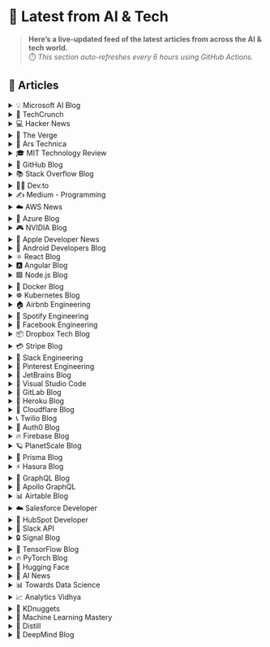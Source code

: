 # 📰 Latest from AI & Tech  

> **Here’s a live-updated feed of the latest articles from across the AI & tech world.**  
> ⏱️ *This section auto-refreshes every 6 hours using GitHub Actions.*

## 📰 Articles
<!-- BLOG-POST-LIST:START -->

<details>
<summary>💡 Microsoft AI Blog</summary>

- [A conversation with Kevin Scott: What’s next in AI](https://blogs.microsoft.com/ai/a-conversation-with-kevin-scott-whats-next-in-ai/) (2022-12-06)
- [From Hot Wheels to handling content: How brands are using Microsoft AI to be more productive and imaginative](https://blogs.microsoft.com/ai/from-hot-wheels-to-handling-content-how-brands-are-using-microsoft-ai-to-be-more-productive-and-imaginative/) (2022-10-12)
- [Microsoft open sources its ‘farm of the future’ toolkit](https://blogs.microsoft.com/ai/microsoft-open-sources-its-farm-of-the-future-toolkit/) (2022-10-06)
- [How data and AI will transform contact centres for financial services](https://cloudblogs.microsoft.com/industry-blog/en-gb/financial-services/2022/07/25/how-data-and-ai-will-transform-contact-centres-for-financial-services/) (2022-07-25)
- [AI-equipped drones study dolphins on the edge of extinction](https://news.microsoft.com/apac/features/ai-drones-dolphins-maui63/) (2022-07-21)

</details>

<details>
<summary>🚀 TechCrunch</summary>

- [Here are the 5 Startup Battlefield finalists at TechCrunch Disrupt 2025](https://techcrunch.com/2025/10/28/here-are-the-5-startup-battlefield-finalists-at-techcrunch-disrupt-2025/) (2025-10-29)
- [‘Silicon Valley’ star Thomas Middleditch makes a surprise appearance at TechCrunch Disrupt 2025](https://techcrunch.com/2025/10/28/silicon-valley-star-thomas-middleditch-makes-a-surprise-appearance-at-techcrunch-disrupt-2025/) (2025-10-29)
- [Waabi unveils autonomous truck made in partnership with Volvo](https://techcrunch.com/2025/10/28/waabi-unveils-autonomous-truck-made-in-partnership-with-volvo/) (2025-10-28)
- [Unlisted connects homeowners with prospective buyers before they even put their homes up for sale and is part of TechCrunch Disrupt 2025](https://techcrunch.com/2025/10/28/unlisted-homes-connects-homeowners-with-prospective-buyers-before-they-even-put-their-homes-up-for-sale-and-is-part-of-techcrunch-disrupt-2025/) (2025-10-28)
- [Super Teacher is building an AI tutor for elementary schools — catch it at Disrupt 2025](https://techcrunch.com/2025/10/28/super-teacher-is-building-an-ai-tutor-for-elementary-schools-catch-it-at-disrupt-2025/) (2025-10-28)

</details>

<details>
<summary>💻 Hacker News</summary>

- [Keeping the Internet fast and secure: introducing Merkle Tree Certificates](https://blog.cloudflare.com/bootstrap-mtc/) (2025-10-28)
- [Tor Browser 15.0](https://blog.torproject.org/new-release-tor-browser-150/) (2025-10-28)
- [Tinkering is a way to acquire good taste](https://seated.ro/blog/tinkering-a-lost-art) (2025-10-28)
- [Generative AI Image Editing Showdown](https://genai-showdown.specr.net/image-editing) (2025-10-28)
- [Boring is what we wanted](https://512pixels.net/2025/10/boring-is-what-we-wanted/) (2025-10-28)

</details>

<details>
<summary>📱 The Verge</summary>

- [The best foldable phone you can buy](https://www.theverge.com/tech/635839/best-foldable-phone) (2025-10-28)
- [Senators propose banning teens from using AI chatbots](https://www.theverge.com/news/808589/senators-ai-chatbot-bill-age-verification-teen-ban) (2025-10-28)
- [YouTube will age-restrict more content showing &#8216;graphic violence&#8217; in video games](https://www.theverge.com/news/808545/youtube-graphic-video-game-violence-age-restriction) (2025-10-28)
- [Amazon is ditching MMOs and cranking out party games](https://www.theverge.com/news/808332/amazon-gaming-layoffs-mmo-aaa-first-party-games) (2025-10-28)
- [Nothing’s Ear Open earbuds are back under $100 right now](https://www.theverge.com/tech/808321/nothing-ear-open-earbuds-deal-sale) (2025-10-28)

</details>

<details>
<summary>🔬 Ars Technica</summary>

- [Westinghouse is claiming a nuclear deal would see $80B of new reactors](https://arstechnica.com/science/2025/10/westinghouse-is-claiming-a-nuclear-deal-would-see-80b-of-new-reactors/) (2025-10-28)
- [If things in America weren’t stupid enough, Texas is suing Tylenol maker](https://arstechnica.com/health/2025/10/if-things-in-america-werent-stupid-enough-texas-is-suing-tylenol-maker/) (2025-10-28)
- [An autonomous car for consumers? Lucid says it’s happening.](https://arstechnica.com/cars/2025/10/an-autonomous-car-for-consumers-lucid-says-its-happening/) (2025-10-28)
- [Senators move to keep Big Tech’s creepy companion bots away from kids](https://arstechnica.com/tech-policy/2025/10/senators-move-to-keep-big-techs-creepy-companion-bots-away-from-kids/) (2025-10-28)
- [OpenAI data suggests 1 million users discuss suicide with ChatGPT weekly](https://arstechnica.com/ai/2025/10/openai-data-suggests-1-million-users-discuss-suicide-with-chatgpt-weekly/) (2025-10-28)

</details>

<details>
<summary>🎓 MIT Technology Review</summary>

- [Roundtables: Seeking Climate Solutions in Turbulent Times](https://www.technologyreview.com/2025/10/28/1125962/roundtables-seeking-climate-solutions-in-turbulent-times/) (2025-10-28)
- [Finding return on AI investments across industries](https://www.technologyreview.com/2025/10/28/1126693/finding-return-on-ai-investments-across-industries/) (2025-10-28)
- [The Download: Microsoft’s stance on erotic AI, and an AI hype mystery](https://www.technologyreview.com/2025/10/28/1126802/the-download-microsofts-stance-on-erotic-ai-and-an-ai-hype-mystery/) (2025-10-28)
- [“We will never build a sex robot,” says Mustafa Suleyman](https://www.technologyreview.com/2025/10/28/1126781/we-will-never-build-a-sex-robot-says-mustafa-suleyman/) (2025-10-28)
- [An AI adoption riddle](https://www.technologyreview.com/2025/10/28/1126687/an-ai-adoption-riddle/) (2025-10-28)

</details>

<details>
<summary>🐙 GitHub Blog</summary>

- [Introducing Agent HQ: Any agent, any way you work](https://github.blog/news-insights/company-news/welcome-home-agents/) (2025-10-28)
- [Octoverse: A new developer joins GitHub every second as AI leads TypeScript to #1](https://github.blog/news-insights/octoverse/octoverse-a-new-developer-joins-github-every-second-as-ai-leads-typescript-to-1/) (2025-10-28)
- [Announcing the 2025 GitHub Partner Award winners 🎉](https://github.blog/news-insights/company-news/announcing-the-2025-github-partner-award-winners/) (2025-10-28)
- [How to find, install, and manage MCP servers with the GitHub MCP Registry](https://github.blog/ai-and-ml/generative-ai/how-to-find-install-and-manage-mcp-servers-with-the-github-mcp-registry/) (2025-10-24)
- [The road to better completions: Building a faster, smarter GitHub Copilot with a new custom model](https://github.blog/ai-and-ml/github-copilot/the-road-to-better-completions-building-a-faster-smarter-github-copilot-with-a-new-custom-model/) (2025-10-23)

</details>

<details>
<summary>📚 Stack Overflow Blog</summary>

- [Craft and quality beat speed and scale, with or without agents](https://stackoverflow.blog/2025/10/28/craft-and-quality-beat-speed-and-scale-with-or-without-agents/) (2025-10-28)
- [AI agents will succeed because one tool is better than ten](https://stackoverflow.blog/2025/10/27/ai-agents-will-succeed-because-one-tool-is-better-than-ten/) (2025-10-27)
- [Your runbooks are obsolete in the age of agents](https://stackoverflow.blog/2025/10/24/your-runbooks-are-obsolete-in-the-age-of-agents/) (2025-10-24)
- [What leaders need to know from the 2025 Stack Overflow Developer Survey](https://stackoverflow.blog/2025/10/23/what-leaders-need-to-know-from-the-2025-stack-overflow-developer-survey/) (2025-10-23)
- [Open source is giving you choices with your agent systems](https://stackoverflow.blog/2025/10/21/open-source-is-giving-you-choices-with-your-agent-systems/) (2025-10-21)

</details>

<details>
<summary>👨‍💻 Dev.to</summary>

- [Debian First Aid Kit](https://dev.to/divsmart/debian-first-aid-kit-2llm) (2025-10-29)
- [Binary Brains: Secure AI on the Edge with In-Memory Magic by Arvind Sundararajan](https://dev.to/arvind_sundararajan/binary-brains-secure-ai-on-the-edge-with-in-memory-magic-by-arvind-sundararajan-2j98) (2025-10-29)
- [Files-are-Not-Just-Data-A-Guide-to-Robust-File-Handling](https://dev.to/member_ece4a271/files-are-not-just-data-a-guide-to-robust-file-handling-58pi) (2025-10-29)
- [🚀 Launch Announcement — SQAToolBox is Now Live](https://dev.to/sqaesabbir/launch-announcement-sqatoolbox-is-now-live-4ib7) (2025-10-29)
- [The Circular Import Problem: Breaking Dependency Cycles](https://dev.to/aaron_rose_0787cc8b4775a0/the-circular-import-problem-breaking-dependency-cycles-4i56) (2025-10-29)

</details>

<details>
<summary>✍️ Medium - Programming</summary>

- [09021901293](https://medium.com/@jcdffjfnbddjbvc/09021901293-13427cfabb17?source=rss------programming-5) (2025-10-29)
- [09021901293](https://medium.com/@jcdffjfnbddjbvc/09021901293-496d6174eb69?source=rss------programming-5) (2025-10-29)
- [09021901293](https://medium.com/@jcdffjfnbddjbvc/09021901293-8e4b336dd1b3?source=rss------programming-5) (2025-10-29)
- [09309022560شماره خاله #شماره خاله# تهران #شماره خاله# اصفهان
شماره خاله #شماره خاله# تهران #شماره…](https://medium.com/@mfkmdmnf/09309022560%D8%B4%D9%85%D8%A7%D8%B1%D9%87-%D8%AE%D8%A7%D9%84%D9%87-%D8%B4%D9%85%D8%A7%D8%B1%D9%87-%D8%AE%D8%A7%D9%84%D9%87-%D8%AA%D9%87%D8%B1%D8%A7%D9%86-%D8%B4%D9%85%D8%A7%D8%B1%D9%87-%D8%AE%D8%A7%D9%84%D9%87-%D8%A7%D8%B5%D9%81%D9%87%D8%A7%D9%86-%D8%B4%D9%85%D8%A7%D8%B1%D9%87-%D8%AE%D8%A7%D9%84%D9%87-%D8%B4%D9%85%D8%A7%D8%B1%D9%87-%D8%AE%D8%A7%D9%84%D9%87-%D8%AA%D9%87%D8%B1%D8%A7%D9%86-%D8%B4%D9%85%D8%A7%D8%B1%D9%87-6824c66fedc8?source=rss------programming-5) (2025-10-29)
- [09309022560شماره خاله #شماره خاله# تهران #شماره خاله# اصفهان
شماره خاله #شماره خاله# تهران #شماره…](https://medium.com/@mfkmdmnf/09309022560%D8%B4%D9%85%D8%A7%D8%B1%D9%87-%D8%AE%D8%A7%D9%84%D9%87-%D8%B4%D9%85%D8%A7%D8%B1%D9%87-%D8%AE%D8%A7%D9%84%D9%87-%D8%AA%D9%87%D8%B1%D8%A7%D9%86-%D8%B4%D9%85%D8%A7%D8%B1%D9%87-%D8%AE%D8%A7%D9%84%D9%87-%D8%A7%D8%B5%D9%81%D9%87%D8%A7%D9%86-%D8%B4%D9%85%D8%A7%D8%B1%D9%87-%D8%AE%D8%A7%D9%84%D9%87-%D8%B4%D9%85%D8%A7%D8%B1%D9%87-%D8%AE%D8%A7%D9%84%D9%87-%D8%AA%D9%87%D8%B1%D8%A7%D9%86-%D8%B4%D9%85%D8%A7%D8%B1%D9%87-fa21f78f9b14?source=rss------programming-5) (2025-10-29)

</details>

<details>
<summary>☁️ AWS News</summary>

- [Build more accurate AI applications with Amazon Nova Web Grounding](https://aws.amazon.com/blogs/aws/build-more-accurate-ai-applications-with-amazon-nova-web-grounding/) (2025-10-28)
- [Amazon Nova Multimodal Embeddings: State-of-the-art embedding model for agentic RAG and semantic search](https://aws.amazon.com/blogs/aws/amazon-nova-multimodal-embeddings-now-available-in-amazon-bedrock/) (2025-10-28)
- [AWS Weekly Roundup: AWS RTB Fabric, AWS Customer Carbon Footprint Tool, AWS Secret-West Region, and more (October 27, 2025)](https://aws.amazon.com/blogs/aws/aws-weekly-roundup-aws-rtb-fabric-aws-customer-carbon-footprint-tool-aws-secret-west-region-and-more-october-27-2025/) (2025-10-27)
- [Introducing AWS RTB Fabric for real-time advertising technology workloads](https://aws.amazon.com/blogs/aws/introducing-aws-rtb-fabric-for-real-time-advertising-technology-workloads/) (2025-10-23)
- [Customer Carbon Footprint Tool Expands: Additional emissions categories including Scope 3 are now available](https://aws.amazon.com/blogs/aws/aws-customer-carbon-footprint-tool-now-includes-scope-3-emissions/) (2025-10-22)

</details>

<details>
<summary>🔵 Azure Blog</summary>

- [Fully managed cloud-to-cloud transfers with Azure Storage Mover](https://azure.microsoft.com/en-us/blog/fully-managed-cloud-to-cloud-transfers-with-azure-storage-mover/) (2025-10-23)
- [Microsoft named a Leader in the 2025 Gartner® Magic Quadrant™ for Distributed Hybrid Infrastructure](https://azure.microsoft.com/en-us/blog/microsoft-named-a-leader-in-the-2025-gartner-magic-quadrant-for-distributed-hybrid-infrastructure/) (2025-10-22)
- [The Signals Loop: Fine-tuning for world-class AI apps and agents ](https://azure.microsoft.com/en-us/blog/the-signals-loop-fine-tuning-for-world-class-ai-apps-and-agents/) (2025-10-21)
- [Innovation spotlight: How 3 customers are driving change with migration to Azure SQL](https://www.microsoft.com/en-us/sql-server/blog/2025/10/20/innovation-spotlight-how-3-customers-are-driving-change-with-migration-to-azure-sql/) (2025-10-20)
- [From queries to conversations: Unlock insights about your data using Azure Storage Discovery—now generally available](https://azure.microsoft.com/en-us/blog/from-queries-to-conversations-unlock-insights-about-your-data-using-azure-storage-discovery-now-generally-available/) (2025-10-16)

</details>

<details>
<summary>🎮 NVIDIA Blog</summary>

- [NVIDIA GTC Washington, DC: Live Updates on What’s Next in AI](https://blogs.nvidia.com/blog/nvidia-gtc-washington-dc-2025-news/) (2025-10-28)
- [NVIDIA AI Physics Transforms Aerospace and Automotive Design, Accelerating Engineering by 500x](https://blogs.nvidia.com/blog/ai-physics-aerospace-automotive-design-engineering/) (2025-10-28)
- [Fueling Economic Development Across the US: How NVIDIA Is Empowering States, Municipalities and Universities to Drive Innovation](https://blogs.nvidia.com/blog/economic-development-us/) (2025-10-28)
- [NVIDIA, NPS Commission the Navy’s AI Flagship for Training Tomorrow’s Leaders](https://blogs.nvidia.com/blog/naval-postgraduate-school-ai/) (2025-10-28)
- [NVIDIA and General Atomics Advance Commercial Fusion Energy](https://blogs.nvidia.com/blog/nvidia-general-atomics-fusion/) (2025-10-28)

</details>

<details>
<summary>🍎 Apple Developer News</summary>

- [New requirement for apps using Sign in with Apple for account creation](https://developer.apple.com/news/?id=j9zukcr6) (2025-10-09)
- [Updated Apple Developer Program License Agreement now available](https://developer.apple.com/news/?id=fnkpd51y) (2025-10-08)
- [New requirements for apps available in Texas](https://developer.apple.com/news/?id=btkirlj8) (2025-10-08)
- [Upcoming Currency Change in Bulgaria](https://developer.apple.com/news/?id=rbfp3bpb) (2025-09-25)
- [Get ready with the latest beta releases](https://developer.apple.com/news/?id=4uj8znqq) (2025-09-22)

</details>

<details>
<summary>🤖 Android Developers Blog</summary>

- [High-Speed Capture and Slow-Motion Video with CameraX 1.5](https://android-developers.googleblog.com/2025/10/high-speed-capture-and-slow-motion.html) (2025-10-28)
- [Material 3 Adaptive 1.2.0 is stable](https://android-developers.googleblog.com/2025/10/material-3-adaptive-120-is-stable.html) (2025-10-27)
- [5 things you need to know about publishing and distributing your app for Android XR](https://android-developers.googleblog.com/2025/10/5-things-you-need-to-know-about.html) (2025-10-24)
- [Set a reminder: Tune in on October 30 for our Fall episode of The Android Show, live from Droidcon London](https://android-developers.googleblog.com/2025/10/set-reminder-tune-in-on-october-30-for.html) (2025-10-23)
- [Optimizing Performance for Android XR with Unity](https://android-developers.googleblog.com/2025/10/optimizing-performance-for-android-xr.html) (2025-10-23)

</details>

<details>
<summary>⚛️ React Blog</summary>

- [React Labs: What We've Been Working On – June 2022](https://reactjs.org/blog/2022/06/15/react-labs-what-we-have-been-working-on-june-2022.html) (2022-06-15)
- [React v18.0](https://reactjs.org/blog/2022/03/29/react-v18.html) (2022-03-29)
- [How to Upgrade to React 18](https://reactjs.org/blog/2022/03/08/react-18-upgrade-guide.html) (2022-03-08)
- [React Conf 2021 Recap](https://reactjs.org/blog/2021/12/17/react-conf-2021-recap.html) (2021-12-17)
- [The Plan for React 18](https://reactjs.org/blog/2021/06/08/the-plan-for-react-18.html) (2021-06-08)

</details>

<details>
<summary>🅰️ Angular Blog</summary>

- [Angular support for generating apps in Google AI Studio is now available](https://blog.angular.dev/angular-support-for-generating-apps-in-google-ai-studio-is-now-available-3a3afde38f58?source=rss----447683c3d9a3---4) (2025-10-02)
- [Beyond the Horizon: How Angular is Embracing AI for Next-Gen Apps](https://blog.angular.dev/beyond-the-horizon-how-angular-is-embracing-ai-for-next-gen-apps-7a7ed706e1a3?source=rss----447683c3d9a3---4) (2025-09-16)
- [Angular Summer Update 2025](https://blog.angular.dev/angular-summer-update-2025-1987592a0b42?source=rss----447683c3d9a3---4) (2025-08-29)
- [The Angular Custom Profiling Track is now available](https://blog.angular.dev/the-angular-custom-profiling-track-is-now-available-0f9d8d36218a?source=rss----447683c3d9a3---4) (2025-07-02)
- [Announcing Angular v20](https://blog.angular.dev/announcing-angular-v20-b5c9c06cf301?source=rss----447683c3d9a3---4) (2025-05-28)

</details>

<details>
<summary>🟩 Node.js Blog</summary>

- [Node.js v25.1.0 (Current)](https://nodejs.org/en/blog/release/v25.1.0) (2025-10-28)
- [Node.js v22.21.1 (LTS)](https://nodejs.org/en/blog/release/v22.21.1) (2025-10-28)
- [Node.js v24.11.0 (LTS)](https://nodejs.org/en/blog/release/v24.11.0) (2025-10-28)
- [Node.js v22.21.0 (LTS)](https://nodejs.org/en/blog/release/v22.21.0) (2025-10-20)
- [Node.js v25.0.0 (Current)](https://nodejs.org/en/blog/release/v25.0.0) (2025-10-15)

</details>

<details>
<summary>🐳 Docker Blog</summary>

- [How to add MCP Servers to Claude Desktop with Docker MCP Toolkit](https://www.docker.com/blog/connect-mcp-servers-to-claude-desktop-with-mcp-toolkit/) (2025-10-27)
- [Docker Hub Incident Report – October 20, 2025](https://www.docker.com/blog/docker-hub-incident-report-october-20-2025/) (2025-10-24)
- [Your Org, Your Tools: Building a Custom MCP Catalog](https://www.docker.com/blog/build-custom-mcp-catalog/) (2025-10-24)
- [Why More People Are Taking Control of Their Digital Lives with Self-Hosted Alternatives](https://www.docker.com/blog/self-hosted-alternatives-control-your-data/) (2025-10-24)
- [AI Guide to the Galaxy: MCP Toolkit and Gateway, Explained](https://www.docker.com/blog/mcp-toolkit-gateway-explained/) (2025-10-24)

</details>

<details>
<summary>☸️ Kubernetes Blog</summary>

- [7 Common Kubernetes Pitfalls (and How I Learned to Avoid Them)](https://kubernetes.io/blog/2025/10/20/seven-kubernetes-pitfalls-and-how-to-avoid/) (2025-10-20)
- [Spotlight on Policy Working Group](https://kubernetes.io/blog/2025/10/18/wg-policy-spotlight-2025/) (2025-10-18)
- [Introducing Headlamp Plugin for Karpenter - Scaling and Visibility](https://kubernetes.io/blog/2025/10/06/introducing-headlamp-plugin-for-karpenter/) (2025-10-06)
- [Announcing Changed Block Tracking API support (alpha)](https://kubernetes.io/blog/2025/09/25/csi-changed-block-tracking/) (2025-09-25)
- [Kubernetes v1.34: Pod Level Resources Graduated to Beta](https://kubernetes.io/blog/2025/09/22/kubernetes-v1-34-pod-level-resources/) (2025-09-22)

</details>

<details>
<summary>🏠 Airbnb Engineering</summary>

- [From Static Rate Limiting to Adaptive Traffic Management in Airbnb’s Key-Value Store](https://medium.com/airbnb-engineering/from-static-rate-limiting-to-adaptive-traffic-management-in-airbnbs-key-value-store-29362764e5c2?source=rss----53c7c27702d5---4) (2025-10-09)
- [Building a Next-Generation Key-Value Store at Airbnb](https://medium.com/airbnb-engineering/building-a-next-generation-key-value-store-at-airbnb-0de8465ba354?source=rss----53c7c27702d5---4) (2025-09-24)
- [Viaduct, Five Years On: Modernizing the Data-Oriented Service Mesh](https://medium.com/airbnb-engineering/viaduct-five-years-on-modernizing-the-data-oriented-service-mesh-e66397c9e9a9?source=rss----53c7c27702d5---4) (2025-09-17)
- [Taming Service-Oriented Architecture Using A Data-Oriented Service Mesh](https://medium.com/airbnb-engineering/taming-service-oriented-architecture-using-a-data-oriented-service-mesh-da771a841344?source=rss----53c7c27702d5---4) (2025-09-16)
- [Migrating Airbnb’s JVM Monorepo to Bazel](https://medium.com/airbnb-engineering/migrating-airbnbs-jvm-monorepo-to-bazel-33f90eda51ec?source=rss----53c7c27702d5---4) (2025-08-13)

</details>

<details>
<summary>🎵 Spotify Engineering</summary>

- [Beyond Winning: Spotify’s Experiments with Learning Framework](https://engineering.atspotify.com/2025/9/spotifys-experiments-with-learning-framework/) (2025-09-23)
- [Incident Report: Spotify Outage on April 16, 2025](https://engineering.atspotify.com/2025/5/incident-report-spotify-outage-on-april-16-2025/) (2025-05-09)
- [Celebrating Five Years of Backstage: From Open Source Project to Enterprise Business](https://engineering.atspotify.com/2025/4/celebrating-five-years-of-backstage/) (2025-04-23)
- [A Behind-the-Scenes Look at How We Release the Spotify App (Part 1)](https://engineering.atspotify.com/2025/4/how-we-release-the-spotify-app-part-1/) (2025-04-17)
- [An Insider’s Tips for Taking the Certified Backstage Associate (CBA) Exam](https://engineering.atspotify.com/2025/3/certified-backstage-associate-exam-tips/) (2025-03-25)

</details>

<details>
<summary>👥 Facebook Engineering</summary>

- [Scaling Privacy Infrastructure for GenAI Product Innovation](https://engineering.fb.com/2025/10/23/security/scaling-privacy-infrastructure-for-genai-product-innovation/) (2025-10-23)
- [Disaggregated Scheduled Fabric: Scaling Meta’s AI Journey](https://engineering.fb.com/2025/10/20/data-center-engineering/disaggregated-scheduled-fabric-scaling-metas-ai-journey/) (2025-10-20)
- [Scaling LLM Inference: Innovations in Tensor Parallelism, Context Parallelism, and Expert Parallelism](https://engineering.fb.com/2025/10/17/ai-research/scaling-llm-inference-innovations-tensor-parallelism-context-parallelism-expert-parallelism/) (2025-10-17)
- [Branching in a Sapling Monorepo](https://engineering.fb.com/2025/10/16/developer-tools/branching-in-a-sapling-monorepo/) (2025-10-16)
- [10X Backbone: How Meta Is Scaling Backbone Connectivity for AI](https://engineering.fb.com/2025/10/16/data-center-engineering/10x-backbone-how-meta-is-scaling-backbone-connectivity-for-ai/) (2025-10-16)

</details>

<details>
<summary>📦 Dropbox Tech Blog</summary>

- [With Mobius Labs' Aana models, we're bringing deeper multimodal understanding to Dropbox Dash](https://dropbox.tech/machine-learning/mobius-labs-aana-dropbox-multimodal-understanding) (2025-10-23)
- [Half-Quadratic Quantization of large machine learning models](https://dropbox.tech/machine-learning/halfquadratic-quantization-of-large-machine-learning-models) (2025-10-22)
- [A practical blueprint for evaluating conversational AI at scale](https://dropbox.tech/machine-learning/practical-blueprint-evaluating-conversational-ai-at-scale-dash) (2025-10-02)
- [Hack Week 2025: How these engineers liquid-cooled a GPU server](https://dropbox.tech/culture/hack-week-2025-liquid-cooling-gpu-server) (2025-08-27)
- [Driving AI adoption at Dropbox: a conversation with CTO Ali Dasdan](https://dropbox.tech/culture/ai-adoption-productivity-dropbox-cto-ali-dasdan) (2025-08-19)

</details>

<details>
<summary>💳 Stripe Blog</summary>

- [Introducing stablecoin payments for subscriptions](https://stripe.com/blog/introducing-stablecoin-payments-for-subscriptions) (2025-10-14)
- [Introducing our agentic commerce solutions](https://stripe.com/blog/introducing-our-agentic-commerce-solutions) (2025-10-07)
- [Introducing Open Issuance from Bridge: A new platform to launch your own stablecoin](https://stripe.com/blog/introducing-open-issuance-from-bridge) (2025-09-30)
- [All our product updates from Stripe Tour New York](https://stripe.com/blog/all-our-product-updates-from-stripe-tour-new-york) (2025-09-30)
- [Developing an open standard for agentic commerce](https://stripe.com/blog/developing-an-open-standard-for-agentic-commerce) (2025-09-29)

</details>

<details>
<summary>💬 Slack Engineering</summary>

- [Advancing Our Chef Infrastructure: Safety Without Disruption](https://slack.engineering/advancing-our-chef-infrastructure-safety-without-disruption/) (2025-10-23)
- [Deploy Safety: Reducing customer impact from change](https://slack.engineering/deploy-safety/) (2025-10-07)
- [Building Slack’s Anomaly Event Response](https://slack.engineering/building-slacks-anomaly-event-response/) (2025-09-04)
- [Optimizing Our E2E Pipeline](https://slack.engineering/speedup-e2e-testing/) (2025-04-14)
- [How we built enterprise search to be secure and private](https://slack.engineering/how-we-built-enterprise-search-to-be-secure-and-private/) (2025-03-07)

</details>

<details>
<summary>📌 Pinterest Engineering</summary>

- [Identify User Journeys at Pinterest](https://medium.com/pinterest-engineering/identify-user-journeys-at-pinterest-b517f6275b42?source=rss-ef81ef829bcb------2) (2025-10-21)
- [Tracking Down Mysterious ML Training Stalls](https://medium.com/@Pinterest_Engineering/tracking-down-mysterious-ml-training-stalls-5290bb19be6d?source=rss-ef81ef829bcb------2) (2025-10-17)
- [Next Gen Data Processing at Massive Scale At Pinterest With Moka (Part 2 of 2)](https://medium.com/pinterest-engineering/next-gen-data-processing-at-massive-scale-at-pinterest-with-moka-part-2-of-2-d0210ded34e0?source=rss-ef81ef829bcb------2) (2025-09-10)
- [Developer Experience at Pinterest: The Journey to PinConsole](https://medium.com/pinterest-engineering/developer-experience-at-pinterest-the-journey-to-pinconsole-b34ac9e3bdd9?source=rss-ef81ef829bcb------2) (2025-08-22)
- [Debugging the One-in-a-Million Failure: Migrating Pinterest’s Search Infrastructure to Kubernetes](https://medium.com/pinterest-engineering/debugging-the-one-in-a-million-failure-migrating-pinterests-search-infrastructure-to-kubernetes-bef9af9dabf4?source=rss-ef81ef829bcb------2) (2025-07-16)

</details>

<details>
<summary>💎 JetBrains Blog</summary>

- [The Launch of Developer Productivity AI Arena: An Open Platform for Benchmarking AI Coding Agents](https://blog.jetbrains.com/blog/2025/10/28/the-launch-of-developer-productivity-ai-arena-an-open-platform-for-benchmarking-ai-coding-agents/) (2025-10-28)
- [Introducing Developer Productivity AI Arena: An Open Platform for AI Coding Agents Benchmarks](https://blog.jetbrains.com/blog/2025/10/28/introducing-developer-productivity-ai-arena-an-open-platform-for-ai-coding-agents-benchmarks/) (2025-10-28)
- [YouTrack Introduces a Remote MCP Server and New Apps](https://blog.jetbrains.com/youtrack/2025/10/youtrack-introduces-a-remote-mcp-server-and-new-apps/) (2025-10-28)
- [Evaluating Kotlin in Real Projects](https://blog.jetbrains.com/kotlin/2025/10/evaluating-kotlin-in-real-projects/) (2025-10-28)
- [ReSharper and Rider 2025.2.4: Another Set of Updates Released](https://blog.jetbrains.com/dotnet/2025/10/28/resharper-and-rider-2025-1-4-2/) (2025-10-28)

</details>

<details>
<summary>📝 Visual Studio Code</summary>

- [Expanding Model Choice in VS Code with Bring Your Own Key](https://code.visualstudio.com/blogs/2025/10/22/bring-your-own-key) (2025-10-22)
- [September 2025 (version 1.105)](https://code.visualstudio.com/updates/v1_105) (2025-10-09)
- [Introducing auto model selection (preview)](https://code.visualstudio.com/blogs/2025/09/15/autoModelSelection) (2025-09-15)
- [August 2025 (version 1.104)](https://code.visualstudio.com/updates/v1_104) (2025-09-11)
- [VS Code Dev Days – Join an event near you to learn about AI-assisted development](https://code.visualstudio.com/blogs/2025/08/27/vscode-dev-days) (2025-08-26)

</details>

<details>
<summary>🦊 GitLab Blog</summary>

- [Ace your planning without the context-switching](https://about.gitlab.com/blog/ace-your-planning-without-the-context-switching/) (2025-10-28)
- [Modernize Java applications quickly with GitLab Duo with Amazon Q](https://about.gitlab.com/blog/modernize-java-applications-quickly-with-gitlab-duo-with-amazon-q/) (2025-10-22)
- [Delivering faster and smarter scans with Advanced SAST](https://about.gitlab.com/blog/delivering-faster-and-smarter-scans-with-advanced-sast/) (2025-10-21)
- [GitLab 18.5: Intelligence that moves software development forward](https://about.gitlab.com/blog/gitlab-18-5-intelligence-that-moves-software-development-forward/) (2025-10-21)
- [Claude Haiku 4.5 now available in GitLab Duo Agentic Chat](https://about.gitlab.com/blog/claude-haiku-4-5-now-available-in-gitlab-duo-agentic-chat/) (2025-10-20)

</details>

<details>
<summary>💜 Heroku Blog</summary>

- [Heroku Introduces New Innovations to Expand the Capabilities of Every Salesforce Org](https://www.heroku.com/blog/new-innovations-expand-capabilities-every-salesforce-org/) (2025-10-14)
- [Introducing the Next Generation of Heroku Postgres – Unlocking Performance, Scale, and Zero-Friction Ops](https://www.heroku.com/blog/introducing-the-next-generation-of-heroku-postgres/) (2025-10-14)
- [Welcome to Heroku Vibes](https://www.heroku.com/blog/turn-ideas-into-apps-heroku-vibes-pilot/) (2025-10-08)
- [Heroku AI Studio is Your Workspace for Smarter, Faster AI Apps](https://www.heroku.com/blog/heroku-ai-studio-workspace-for-smarter-faster-ai-apps/) (2025-09-17)
- [Securing Salesforce Integrations with Heroku AppLink](https://www.heroku.com/blog/securing-salesforce-integrations-with-heroku-applink/) (2025-09-10)

</details>

<details>
<summary>🔶 Cloudflare Blog</summary>

- [State of the post-quantum Internet in 2025](https://blog.cloudflare.com/pq-2025/) (2025-10-28)
- [Keeping the Internet fast and secure: introducing Merkle Tree Certificates](https://blog.cloudflare.com/bootstrap-mtc/) (2025-10-28)
- [A framework for measuring Internet resilience](https://blog.cloudflare.com/a-framework-for-measuring-internet-resilience/) (2025-10-28)
- [Announcing Workers automatic tracing, now in open beta](https://blog.cloudflare.com/workers-tracing-now-in-open-beta/) (2025-10-28)
- [Online outages: Q3 2025 Internet disruption summary](https://blog.cloudflare.com/q3-2025-internet-disruption-summary/) (2025-10-28)

</details>

<details>
<summary>📞 Twilio Blog</summary>

- [
Making Alt Text Fast: How Twilio Scaled Docs Accessibility with Automation
](
https://www.twilio.com/en-us/blog/developers/docs-accessibility-automation-llm-prompts
) (2025-10-27)
- [
Regulatory & Compliance Corner – October 2025
](
https://www.twilio.com/en-us/blog/insights/2025-october-regulatory-updates
) (2025-10-27)
- [
Build a Twilio Voice + ElevenLabs Agents Integration
](
https://www.twilio.com/en-us/blog/developers/tutorials/integrations/build-twilio-voice-elevenlabs-agents-integration
) (2025-10-23)
- [
Behind the Builder: Cesar Hernandez, Manager, Personalized Support
](
https://www.twilio.com/en-us/blog/company/spotlights/Behind-the-Builder-Cesar-Hernandez-twilio
) (2025-10-22)
- [
How to Build  a CLI Reminder Application in GO
](
https://www.twilio.com/en-us/blog/developers/community/build-cli-reminder-app-go
) (2025-10-21)

</details>

<details>
<summary>🔐 Auth0 Blog</summary>

- [Securing AI Agents: Mitigate Excessive Agency with Zero Trust Security](https://auth0.com/blog/mitigate-excessive-agency-ai-agents/) (2025-10-27)
- [Social or Enterprise: Which Connection is Right?
](https://auth0.com/blog/deciding-between-social-enterprise-connection/) (2025-10-21)
- [Introducing CheckMate for Auth0: A New Auth0 Security Tool](https://auth0.com/blog/introducing-checkmate-for-auth0/) (2025-10-20)
- [Auth0 FGA Logging API: A Complete Audit Trail for Authorization](https://auth0.com/blog/auth0-fga-logging-api-a-complete-audit-trail-for-authorization/) (2025-10-17)
- [September 2025 in Auth0: Advanced Security Controls and Auth0 for AI Agents](https://auth0.com/blog/whats-new-september-2025-auth0/) (2025-10-16)

</details>

<details>
<summary>🔥 Firebase Blog</summary>

- [#FirebaserFriday: Frank van Puffelen](http://firebase.googleblog.com/2022/02/meet-firebaser-Puf.html) (2022-03-18)
- [How Firebase Performance Monitoring optimized app startup time](http://firebase.googleblog.com/2022/03/how-Firebase-Performance-Monitoring-optimized-app-startup-time.html) (2022-03-09)
- [Using Machine Learning to optimize mobile game experiences](http://firebase.googleblog.com/2022/02/custom-ondevice-machine-learning.html) (2022-02-15)
- [Accept Payments with Cloud Firestore and Google Pay](http://firebase.googleblog.com/2022/02/accept-payments-with-Cloud-Firestore-and-Google-Pay.html) (2022-02-11)
- [Everything you need to know about Remote Config’s latest personalization feature](http://firebase.googleblog.com/2022/01/remote-config-personalization-overview.html) (2022-01-26)

</details>

<details>
<summary>🪐 PlanetScale Blog</summary>

- [Benchmarking Postgres 17 vs 18](https://planetscale.com/blog/benchmarking-postgres-17-vs-18) (2025-10-14)
- [Larger than RAM Vector Indexes for Relational Databases](https://planetscale.com/blog/larger-than-ram-vector-indexes-for-relational-databases) (2025-10-01)
- [Partnering with Cloudflare to bring you the fastest globally distributed applications](https://planetscale.com/blog/partnering-with-cloudflare-fastest-applications) (2025-09-24)
- [Processes and Threads](https://planetscale.com/blog/processes-and-threads) (2025-09-24)
- [PlanetScale for Postgres is now GA](https://planetscale.com/blog/planetscale-for-postgres-is-generally-available) (2025-09-22)

</details>

<details>
<summary>🔷 Prisma Blog</summary>

- [Key takeaways from the Discover Data DX virtual event](https://www.prisma.io/blog/datadx-event-recap-z5Pcp6HzBz5m) (2023-12-13)
- [Prisma Accelerate now in General Availability](https://www.prisma.io/blog/accelerate-ga-release-I9cQM6bSf2g6) (2023-10-26)
- [Support for Serverless Database Drivers in Prisma ORM Is Now in Preview](https://www.prisma.io/blog/serverless-database-drivers-KML1ehXORxZV) (2023-10-06)
- [Launching the Data DX Manifesto: Shaping a new paradigm in data-driven development](https://www.prisma.io/blog/datadx-manifesto-ikgyqj170k8h) (2023-10-05)
- [SQLite on the Edge: Prisma Support for Turso is in Early Access](https://www.prisma.io/blog/prisma-turso-ea-support-rXGd_Tmy3UXX) (2023-09-28)

</details>

<details>
<summary>⚡ Hasura Blog</summary>

- [Data access layer: Unlocking the full potential of financial data](https://hasura.io/blog/data-access-layer-unlocking-the-full-potential-of-financial-data/) (2025-03-24)
- [Time-traveling through your data architecture: Using data agents to understand change](https://hasura.io/blog/time-traveling-through-your-data-architecture-using-data-agents-to-understand-change/) (2025-03-19)
- [Data products, data contracts: A new model for data management in financial services](https://hasura.io/blog/data-products-data-contracts-a-new-model-for-data-management-in-financial-services/) (2025-03-18)
- [How PromptQL achieves 100% accuracy for AI on enterprise data](https://hasura.io/blog/how-promptql-achieves-100-accuracy-for-ai-on-enterprise-data/) (2025-03-11)
- [Hasura: Powerful access control on MongoDB data](https://hasura.io/blog/hasura-powerful-access-control-on-mongodb-data/) (2025-03-05)

</details>

<details>
<summary>🔗 GraphQL Blog</summary>

- [GraphQL Locals 2025: Increasing Support](https://graphql.org/blog/2025-10-16-graphql-local-initiative-update) (2025-10-16)
- [Announcing the GraphQL AI Working Group](https://graphql.org/blog/2025-10-14-announcing-ai-wg) (2025-10-14)
- [Introducing the New GraphQL.org: A Decade of Evolution, Redesigned](https://graphql.org/blog/2025-09-08-announcing-graphqldotorg) (2025-09-08)
- [Announcing the September 2025 Edition of the GraphQL Specification](https://graphql.org/blog/2025-09-08-september-edition) (2025-09-08)
- [GraphQL: Supercharging AI](https://graphql.org/blog/2025-07-03-graphql-supercharging-ai) (2025-07-03)

</details>

<details>
<summary>🚀 Apollo GraphQL</summary>

- [Apollo MCP Server 1.0 is Generally Available](https://www.apollographql.com/blog/apollo-mcp-server-1-0-is-generally-available) (2025-10-07)
- [GraphOS Router APM Dashboard Templates for Datadog](https://www.apollographql.com/blog/graphos-router-apm-dashboard-templates-for-datadog) (2025-10-07)
- [Announcing Apollo iOS 2.0](https://www.apollographql.com/blog/announcing-apollo-ios-2-0) (2025-10-07)
- [GraphQL Summit 2025 Product Highlights: Building the future of AI and Apps](https://www.apollographql.com/blog/graphql-summit-2025-apollo-product-announcements) (2025-10-07)
- [Subgraph and Connector Insights: Empowering Developers Through Endpoint Observability](https://www.apollographql.com/blog/subgraph-and-connector-insights) (2025-10-07)

</details>

<details>
<summary>📊 Airtable Blog</summary>

- [Applications closing for the Airtable AI Incubator](https://blog.airtable.com/applications-closing-for-the-airtable-ai-incubator/) (2025-09-29)
- [Automate 5X more work at the same cost with Airtable AI](https://blog.airtable.com/airtable-ai-price-change/) (2025-05-14)
- [Airtable is now available in AWS Marketplace](https://blog.airtable.com/airtable-available-in-aws-marketplace/) (2024-11-12)
- [It’s time to change the way we build digital products. Introducing, ProductCentral.](https://blog.airtable.com/change-way-build-digital-products/) (2024-10-15)
- [New capabilities to unlock agility at scale](https://blog.airtable.com/launching-new-capabilities-for-the-enterprise/) (2024-09-26)

</details>

<details>
<summary>☁️ Salesforce Developer</summary>

- [Vibe Code Lightning Web Components with Salesforce DX MCP](https://developer.salesforce.com/blogs/2025/10/vibe-code-lightning-web-components-with-salesforce-dx-mcp.html) (2025-10-28)
- [Customize Agent Conversations with Adaptive Response Formats](https://developer.salesforce.com/blogs/2025/10/customize-agent-conversations-with-adaptive-response-formats.html) (2025-10-23)
- [AIエージェント開発の悩みを解決！Agent Scriptとハイブリッド推論のすすめ](https://developer.salesforce.com/blogs/2025/10/ai%e3%82%a8%e3%83%bc%e3%82%b8%e3%82%a7%e3%83%b3%e3%83%88%e9%96%8b%e7%99%ba%e3%81%ae%e6%82%a9%e3%81%bf%e3%82%92%e8%a7%a3%e6%b1%ba%ef%bc%81agent-script%e3%81%a8%e3%83%8f%e3%82%a4%e3%83%96%e3%83%aa.html) (2025-10-22)
- [Named Query API Simplifies Data Access for Agents and Apps](https://developer.salesforce.com/blogs/2025/10/named-query-api-simplifies-data-access-for-agents-and-apps.html) (2025-10-13)
- [Introducing Hybrid Reasoning with Agent Script](https://developer.salesforce.com/blogs/2025/10/introducing-hybrid-reasoning-with-agent-script.html) (2025-10-13)

</details>

<details>
<summary>🧡 HubSpot Developer</summary>

- [Unlocking the Power of Webhooks & Custom Workflow Actions in HubSpot’s New Developer Platform](https://developers.hubspot.com/blog/unlocking-the-power-of-webhooks-workflow-actions-in-hubspots-new-developer-platform) (2025-10-22)
- [Optimizing Developer Docs in the Age of AI: Our Mintlify Migration Story](https://developers.hubspot.com/blog/optimizing-developer-docs-in-the-age-of-ai-our-mintlify-migration-story) (2025-10-09)
- [Navigating Serverless Functions on HubSpot’s New Developer Platform](https://developers.hubspot.com/blog/navigating-serverless-functions-on-hubspots-new-developer-platform) (2025-10-02)
- [Building Omnichannel Customer Connections at HubSpot: A Look Under the Hood](https://developers.hubspot.com/blog/building-omnichannel-customer-connections-at-hubspot) (2025-09-25)
- [From Legacy Apps to Platform Speed: Building with the New Developer Platform](https://developers.hubspot.com/blog/from-legacy-apps-to-platform-speed-building-with-developer-platform) (2025-09-23)

</details>

<details>
<summary>💬 Slack API</summary>

- [Real-Time Collaboration: What It Is, Benefits, and Best Practices](https://slack.com/blog/collaboration/real-time-collaboration) (2025-10-27)
- [Customer Connection: How It Drives Loyalty and Business Growth](https://slack.com/blog/collaboration/customer-connection-how-it-drives-loyalty-and-business-growth) (2025-10-23)
- [Master Effective Communication Skills With These 10 Techniques](https://slack.com/blog/collaboration/master-effective-communication-skills-with-these-10-techniques) (2025-10-23)
- [What Is Customer Data Integration, and Why Is It Important?](https://slack.com/blog/transformation/what-is-customer-data-integration-and-why-is-it-important) (2025-10-23)
- [AI in Slack: Work Faster and Smarter, Right Where You Are](https://slack.com/blog/productivity/agentic-productivity-with-slack) (2025-10-23)

</details>

<details>
<summary>🔒 Signal Blog</summary>

- [Signal Protocol and Post-Quantum Ratchets](https://signal.org/blog/spqr/) (2025-10-02)
- [Introducing Signal Secure Backups](https://signal.org/blog/introducing-secure-backups/) (2025-09-08)
- [By Default, Signal Doesn't Recall](https://signal.org/blog/signal-doesnt-recall/) (2025-05-21)
- [A Synchronized Start for Linked Devices](https://signal.org/blog/a-synchronized-start-for-linked-devices/) (2025-01-27)
- [Improving Private Signal Calls: Call Links & More](https://signal.org/blog/call-links/) (2024-11-11)

</details>

<details>
<summary>🧠 TensorFlow Blog</summary>

- [What's new in TensorFlow 2.20](https://blog.tensorflow.org/2025/08/whats-new-in-tensorflow-2-20.html) (2025-08-19)
- [What's new in TensorFlow 2.19](https://blog.tensorflow.org/2025/03/whats-new-in-tensorflow-2-19.html) (2025-03-13)
- [Introducing Wake Vision: A High-Quality, Large-Scale Dataset for TinyML Computer Vision Applications](https://blog.tensorflow.org/2024/12/introducing-wake-vision-new-dataset-for-person-detection-in-tinyml.html) (2024-12-05)
- [MLSysBook.AI: Principles and Practices of Machine Learning Systems Engineering](https://blog.tensorflow.org/2024/11/mlsysbookai-principles-and-practices-of-machine-learning-systems-engineering.html) (2024-11-19)
- [What's new in TensorFlow 2.18](https://blog.tensorflow.org/2024/10/whats-new-in-tensorflow-218.html) (2024-10-28)

</details>

<details>
<summary>🔥 PyTorch Blog</summary>

- [Monarch + Lightning AI: Unlocking New Possibilities in Distributed Training](https://pytorch.org/blog/integration-idea-monarch/) (2025-10-22)
- [torchcomms: a modern PyTorch communications API](https://pytorch.org/blog/torchcomms/) (2025-10-22)
- [Helion: A High-Level DSL for Performant and Portable ML Kernels](https://pytorch.org/blog/helion/) (2025-10-22)
- [Introducing ExecuTorch 1.0: Powering the next generation of edge AI](https://pytorch.org/blog/introducing-executorch-1-0/) (2025-10-22)
- [Introducing PyTorch Monarch](https://pytorch.org/blog/introducing-pytorch-monarch/) (2025-10-22)

</details>

<details>
<summary>🤗 Hugging Face</summary>

- [Voice Cloning with Consent](https://huggingface.co/blog/voice-consent-gate) (2025-10-28)
- [Streaming datasets: 100x More Efficient](https://huggingface.co/blog/streaming-datasets) (2025-10-27)
- [huggingface_hub v1.0: Five Years of Building the Foundation of Open Machine Learning](https://huggingface.co/blog/huggingface-hub-v1) (2025-10-27)
- [Building the Open Agent Ecosystem Together: Introducing OpenEnv](https://huggingface.co/blog/openenv) (2025-10-23)
- [Hugging Face and VirusTotal collaborate to strengthen AI security](https://huggingface.co/blog/virustotal) (2025-10-22)

</details>

<details>
<summary>🤖 AI News</summary>

- [OpenAI restructures, enters ‘next chapter’ of Microsoft partnership](https://www.artificialintelligence-news.com/news/openai-restructures-next-chapter-microsoft-partnership/) (2025-10-28)
- [OpenAI’s bold India play: Free ChatGPT Go access](https://www.artificialintelligence-news.com/news/openai-chatgpt-go-free-india-market-strategy/) (2025-10-28)
- [The engineer’s guide to automating DAST tools](https://www.artificialintelligence-news.com/news/the-engineers-guide-to-automating-dast-tools/) (2025-10-28)
- [Why AMD’s work with the DOE matters for enterprise AI strategy](https://www.artificialintelligence-news.com/news/why-amd-work-with-the-doe-matters-for-enterprise-ai-strategy/) (2025-10-28)
- [RavenDB launches database-native AI agent creator to simplify enterprise AI integration](https://www.artificialintelligence-news.com/news/ravendb-launches-database-native-ai-agent-creator-to-simplify-enterprise-ai-integration/) (2025-10-28)

</details>

<details>
<summary>📊 Towards Data Science</summary>

- [Using NumPy to Analyze My Daily Habits (Sleep, Screen Time & Mood)](https://towardsdatascience.com/using-numpy-to-analyze-my-daily-habits-sleep-screen-time-mood/) (2025-10-28)
- [Deep Reinforcement Learning: 0 to 100](https://towardsdatascience.com/deep-reinforcement-learning-for-dummies/) (2025-10-28)
- [Using Claude Skills with Neo4j](https://towardsdatascience.com/using-claude-skills-with-neo4j/) (2025-10-28)
- [Water Cooler Small Talk, Ep. 9: What “Thinking” and “Reasoning” Really Mean in AI and LLMs](https://towardsdatascience.com/water-cooler-small-talk-ep-9-what-thinking-and-reasoning-really-mean-in-ai-and-llms/) (2025-10-28)
- [A Real-World Example of Using UDF in DAX](https://towardsdatascience.com/a-real-world-example-of-using-udf-in-dax/) (2025-10-27)

</details>

<details>
<summary>📈 Analytics Vidhya</summary>

- [Guide to Node-level Caching in LangGraph](https://www.analyticsvidhya.com/blog/2025/10/caching-in-langgraph/) (2025-10-28)
- [Building a Multi-Agent Dungeons & Dragons Game with LangChain](https://www.analyticsvidhya.com/blog/2025/10/dungeons-dragons-game-with-langchain/) (2025-10-28)
- [Is ChatGPT Atlas Better than Perplexity Comet?](https://www.analyticsvidhya.com/blog/2025/10/chatgpt-atlas/) (2025-10-27)
- [MiniMax-M2: Better Than GLM 4.6 (Compact & High-Efficiency AI Model)](https://www.analyticsvidhya.com/blog/2025/10/minimax-m2/) (2025-10-27)
- [Vibe Coding in Google AI Studio: How I Built an App in Minutes](https://www.analyticsvidhya.com/blog/2025/10/vibe-coding-in-google-ai-studio/) (2025-10-27)

</details>

<details>
<summary>💎 KDnuggets</summary>

- [API Development for Web Apps and Data Products](https://www.kdnuggets.com/api-development-for-web-apps-and-data-products) (2025-10-28)
- [7 Free Remote MCPs You Must Use As A Developer](https://www.kdnuggets.com/7-free-remote-mcps-you-must-use-as-a-developer) (2025-10-28)
- [How To Get More Done Without Working More Hours (Sponsored)](https://www.kdnuggets.com/ingram-how-to-get-more-done-without-working-more-hours) (2025-10-27)
- [Agentic AI Coding with Google Jules](https://www.kdnuggets.com/agentic-ai-coding-with-google-jules) (2025-10-27)
- [Facing The Threat of AIjacking](https://www.kdnuggets.com/facing-the-threat-of-aijacking) (2025-10-27)

</details>

<details>
<summary>🎯 Machine Learning Mastery</summary>

- [The Complete Guide to Model Context Protocol](https://machinelearningmastery.com/the-complete-guide-to-model-context-protocol/) (2025-10-28)
- [10 Python One-Liners for Generating Time Series Features](https://machinelearningmastery.com/10-python-one-liners-for-generating-time-series-features/) (2025-10-27)
- [The Complete Guide to Pydantic for Python Developers](https://machinelearningmastery.com/the-complete-guide-to-pydantic-for-python-developers/) (2025-10-24)
- [The Machine Learning Practitioner’s Guide to Fine-Tuning Language Models](https://machinelearningmastery.com/the-machine-learning-practitioners-guide-to-fine-tuning-language-models/) (2025-10-23)
- [5 Advanced Feature Engineering Techniques with LLMs for Tabular Data](https://machinelearningmastery.com/5-advanced-feature-engineering-techniques-with-llms-for-tabular-data/) (2025-10-22)

</details>

<details>
<summary>🔬 Distill</summary>

- [Understanding Convolutions on Graphs](https://distill.pub/2021/understanding-gnns) (2021-09-02)
- [A Gentle Introduction to Graph Neural Networks](https://distill.pub/2021/gnn-intro) (2021-09-02)
- [Distill Hiatus](https://distill.pub/2021/distill-hiatus) (2021-07-02)
- [Adversarial Reprogramming of Neural Cellular Automata](https://distill.pub/selforg/2021/adversarial) (2021-05-06)
- [Weight Banding](https://distill.pub/2020/circuits/weight-banding) (2021-04-08)

</details>

<details>
<summary>🧠 DeepMind Blog</summary>

- [Bringing AI to the next generation of fusion energy](https://deepmind.google/discover/blog/bringing-ai-to-the-next-generation-of-fusion-energy/) (2025-10-16)
- [How a Gemma model helped discover a new potential cancer therapy pathway](https://deepmind.google/discover/blog/how-a-gemma-model-helped-discover-a-new-potential-cancer-therapy-pathway/) (2025-10-16)
- [Introducing Veo 3.1 and advanced creative capabilities](https://deepmind.google/discover/blog/introducing-veo-3-1-and-advanced-creative-capabilities/) (2025-10-15)
- [Introducing the Gemini 2.5 Computer Use model](https://deepmind.google/discover/blog/introducing-the-gemini-2-5-computer-use-model/) (2025-10-08)
- [Introducing CodeMender: an AI agent for code security](https://deepmind.google/discover/blog/introducing-codemender-an-ai-agent-for-code-security/) (2025-10-06)

</details>
<!-- BLOG-POST-LIST:END -->

